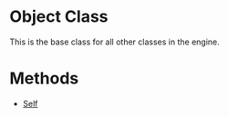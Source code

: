 # Object Class

This is the base class for all other classes in the engine.

# Methods

* [Self](Self.md)
